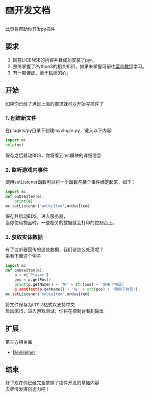 # ⌨️开发文档
此页将帮助你开发py插件
## 要求
1. 同意LICENSE的内容并且成功安装了pyr。
2. 熟练掌握了Python3的相关知识，如果未掌握可前往[菜鸟教程](https://www.runoob.com/python3/python3-tutorial.html)学习。
3. 有一颗谦虚、善于钻研的心。
## 开始
如果你已经了满足上面的要求就可以开始写插件了
### 1. 创建新文件
在plugins/py目录下创建myplugin.py，键入以下内容:
```py
import mc
help(mc)
```
保存之后启动BDS，你将看到mc模块的详细信息
### 2. 监听游戏内事件
使用setListener函数可以将一个函数与某个事件绑定起来，如下：
```py
import mc
def onUseItem(e):
    print(e)
mc.setListener('onUseItem',onUseItem)
```
保存并启动BDS，进入服务器，  
当你使用物品时，一些相关的数据就会打印的控制台上。
### 3. 获取实体数据
有了监听器回传的这些数据，我们该怎么处理呢？  
来看下面这个例子
```py
import mc
def onUseItem(e):
    p = e['Player']
    pos = p.getPos()
    print(p.getName() + '在' + str(pos) + '使用了物品)
    p.sendText(p.getName() + '在' + str(pos) + '使用了物品')
mc.setListener('onUseItem',onUseItem)
```
将文件保存为`UTF-8`格式以支持中文  
启动BDS，进入游戏测试，你将在控制台看到输出  
## 扩展
第三方相关库
* [DevHelper](https://github.com/lgc2333/BDSPyRunnerDevModule)
## 结束
好了现在你已经完全掌握了插件开发的基础内容  
去尽情发挥创造力吧！